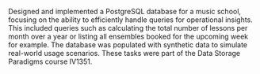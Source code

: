 Designed and implemented a PostgreSQL database for a music school, focusing on the ability to efficiently handle queries for operational insights. This included queries such as calculating the total number of lessons per month over a year or listing all ensembles booked for the upcoming week for example. The database was populated with synthetic data to simulate real-world usage scenarios. These tasks were part of the Data Storage Paradigms course IV1351.
